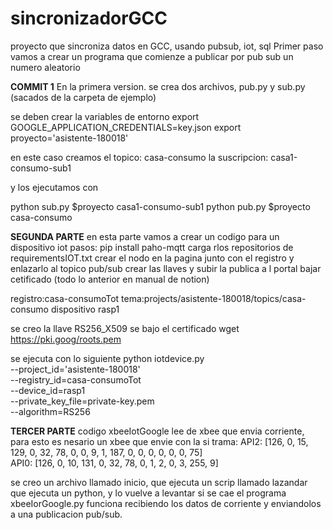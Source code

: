 # sincronizadorGCC
proyecto que sincroniza datos en GCC, usando pubsub, iot, sql 
Primer paso vamos a crear un programa que comienze a publicar por pub sub un numero aleatorio

**COMMIT 1**
En la primera version. se crea dos archivos, pub.py y sub.py (sacados de la carpeta de ejemplo)

se deben crear la variables de entorno
export GOOGLE_APPLICATION_CREDENTIALS=key.json
export proyecto='asistente-180018'

en este caso creamos el topico: casa-consumo 
la suscripcion: casa1-consumo-sub1

y los ejecutamos con

python sub.py $proyecto casa1-consumo-sub1
python pub.py $proyecto casa-consumo

**SEGUNDA PARTE**
en esta parte vamos a crear un codigo para un dispositivo iot
pasos:
pip install paho-mqtt
 carga rlos repositorios de requirementsIOT.txt 
 crear el nodo en la pagina junto con el registro y enlazarlo al topico pub/sub
 crear las llaves y subir la publica a l portal
 bajar cetificado
 (todo lo anterior en manual de notion)
 
 registro:casa-consumoTot
 tema:projects/asistente-180018/topics/casa-consumo
 dispositivo rasp1
 
 se creo la llave RS256_X509 
 se bajo el certificado wget https://pki.goog/roots.pem
 
 se ejecuta con lo siguiente
 python iotdevice.py \
      --project_id='asistente-180018' \
      --registry_id=casa-consumoTot \
      --device_id=rasp1 \
      --private_key_file=private-key.pem \
      --algorithm=RS256
      
 
 
**TERCER PARTE**
codigo xbeeIotGoogle lee de xbee que envia corriente, para esto es nesario un xbee que envie con la si trama:
API2: [126, 0, 15, 129, 0, 32, 78, 0, 0, 9, 1, 187, 0, 0, 0, 0, 0, 0, 75]  
API0: [126, 0, 10, 131, 0, 32, 78, 0, 1, 2, 0, 3, 255, 9] 

se creo un archivo llamado inicio, que ejecuta un scrip llamado lazandar que ejecuta un python, y lo vuelve a levantar si se 
cae
el programa xbeeIorGoogle.py funciona recibiendo los datos de corriente y enviandolos a una publicacion pub/sub. 